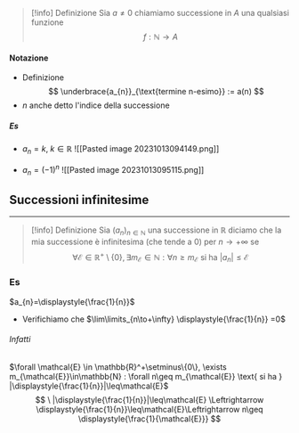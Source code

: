 >[!info] Definizione
>Sia $a\neq 0$ chiamiamo successione in $A$ una qualsiasi funzione
> $$
f: \mathbb{N}\to A
$$
#### Notazione
- Definizione
$$
\underbrace{a_{n}}_{\text{termine n-esimo}} := a(n)
$$
- $n$ anche detto l'indice della successione
##### Es
- $a_{n}=k, \ k\in\mathbb{R}$
![[Pasted image 20231013094149.png]]

- $a_{n}=(-1)^n$
![[Pasted image 20231013095115.png]]

## Successioni infinitesime
- - -
>[!info] Definizione
>Sia $(a_{n})_{n\in\mathbb{N}}$ una successione in $\mathbb{R}$ diciamo che la mia successione è infinitesima (che tende a $0$) per $n \to +\infty$ se
>$$
\forall \mathcal{E} \in \mathbb{R}^+\setminus\{0\}, \exists m_{\mathcal{E}}\in \mathbb{N} : \forall n \geq m_{\mathcal{E}} \text{ si ha } |a_{n}|\leq\mathcal{E}
$$

### Es
$a_{n}=\displaystyle{\frac{1}{n}}$
- Verifichiamo che $\lim\limits_{n\to+\infty} \displaystyle{\frac{1}{n}} =0$
###### Infatti
$\forall \mathcal{E} \in \mathbb{R}^+\setminus\{0\}, \exists m_{\mathcal{E}}\in\mathbb{N} : \forall n\geq m_{\mathcal{E}} \text{ si ha } |\displaystyle{\frac{1}{n}}|\leq\mathcal{E}$
$$
\ |\displaystyle{\frac{1}{n}}|\leq\mathcal{E} \Leftrightarrow \displaystyle{\frac{1}{n}}\leq\mathcal{E}\Leftrightarrow n\geq \displaystyle{\frac{1}{\mathcal{E}}}
$$